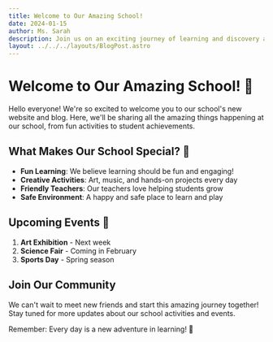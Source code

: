 ```yaml
---
title: Welcome to Our Amazing School!
date: 2024-01-15
author: Ms. Sarah
description: Join us on an exciting journey of learning and discovery at our wonderful school.
layout: ../../../layouts/BlogPost.astro
---
```


# Welcome to Our Amazing School! 🎉

Hello everyone! We're so excited to welcome you to our school's new website and blog. Here, we'll be sharing all the amazing things happening at our school, from fun activities to student achievements.

## What Makes Our School Special? 🌟

- **Fun Learning**: We believe learning should be fun and engaging!
- **Creative Activities**: Art, music, and hands-on projects every day
- **Friendly Teachers**: Our teachers love helping students grow
- **Safe Environment**: A happy and safe place to learn and play

## Upcoming Events 📅

1. **Art Exhibition** - Next week
2. **Science Fair** - Coming in February
3. **Sports Day** - Spring season

## Join Our Community

We can't wait to meet new friends and start this amazing journey together! Stay tuned for more updates about our school activities and events.

Remember: Every day is a new adventure in learning! 🚀
